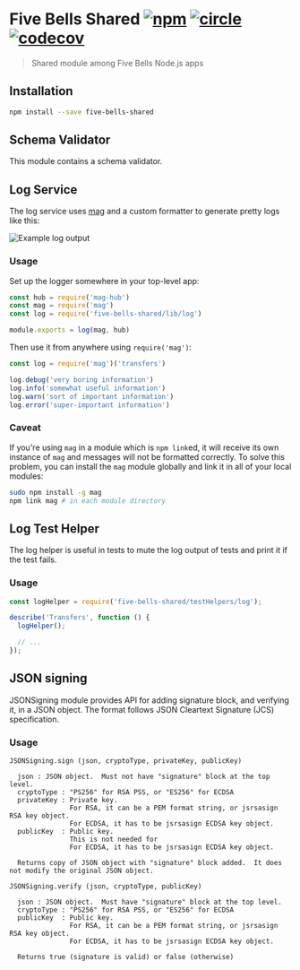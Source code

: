 # Five Bells Shared [![npm][npm-image]][npm-url] [![circle][circle-image]][circle-url] [![codecov][codecov-image]][codecov-url]

[npm-image]: https://img.shields.io/npm/v/five-bells-shared.svg?style=flat
[npm-url]: https://npmjs.org/package/five-bells-shared
[circle-image]: https://circleci.com/gh/interledgerjs/five-bells-shared.svg?style=shield
[circle-url]: https://circleci.com/gh/interledgerjs/five-bells-shared
[codecov-image]: https://codecov.io/gh/interledgerjs/five-bells-shared/branch/master/graph/badge.svg
[codecov-url]: https://codecov.io/gh/interledgerjs/five-bells-shared

> Shared module among Five Bells Node.js apps

## Installation

``` sh
npm install --save five-bells-shared
```

## Schema Validator

This module contains a schema validator.

## Log Service

The log service uses [mag](https://github.com/mahnunchik/mag) and a custom formatter to generate pretty logs like this:

![Example log output](docs/assets/log-example.png)

### Usage

Set up the logger somewhere in your top-level app:

``` js
const hub = require('mag-hub')
const mag = require('mag')
const log = require('five-bells-shared/lib/log')

module.exports = log(mag, hub)
```

Then use it from anywhere using `require('mag')`:

``` js
const log = require('mag')('transfers')

log.debug('very boring information')
log.info('somewhat useful information')
log.warn('sort of important information')
log.error('super-important information')
```

### Caveat

If you're using `mag` in a module which is `npm link`ed, it will receive its own instance of `mag` and messages will not be formatted correctly. To solve this problem, you can install the `mag` module globally and link it in all of your local modules:

``` sh
sudo npm install -g mag
npm link mag # in each module directory
```

## Log Test Helper

The log helper is useful in tests to mute the log output of tests and print it if the test fails.

### Usage

``` js
const logHelper = require('five-bells-shared/testHelpers/log');

describe('Transfers', function () {
  logHelper();

  // ...
});
```
## JSON signing

JSONSigning module provides API for adding signature block, and verifying it, in a JSON object.  The format follows JSON Cleartext Signature (JCS) specification.

### Usage

```
JSONSigning.sign (json, cryptoType, privateKey, publicKey)

  json : JSON object.  Must not have "signature" block at the top level.
  cryptoType : "PS256" for RSA PSS, or "ES256" for ECDSA
  privateKey : Private key.
               For RSA, it can be a PEM format string, or jsrsasign RSA key object.
               For ECDSA, it has to be jsrsasign ECDSA key object.
  publicKey  : Public key.
               This is not needed for
               For ECDSA, it has to be jsrsasign ECDSA key object.

  Returns copy of JSON object with "signature" block added.  It does not modify the original JSON object.

JSONSigning.verify (json, cryptoType, publicKey)

  json : JSON object.  Must have "signature" block at the top level.
  cryptoType : "PS256" for RSA PSS, or "ES256" for ECDSA
  publicKey  : Public key.
               For RSA, it can be a PEM format string, or jsrsasign RSA key object.
               For ECDSA, it has to be jsrsasign ECDSA key object.

  Returns true (signature is valid) or false (otherwise)
```
